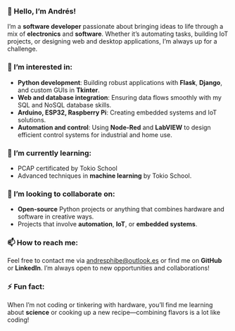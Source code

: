 ### **👋 Hello, I’m Andrés!**

I’m a **software developer** passionate about bringing ideas to life through a mix of **electronics** and **software**. Whether it’s automating tasks, building IoT projects, or designing web and desktop applications, I’m always up for a challenge.

### **👀 I’m interested in:**
- **Python development**: Building robust applications with **Flask**, **Django**, and custom GUIs in **Tkinter**.
- **Web and database integration**: Ensuring data flows smoothly with my SQL and NoSQL database skills.
- **Arduino, ESP32, Raspberry Pi**: Creating embedded systems and IoT solutions.
- **Automation and control**: Using **Node-Red** and **LabVIEW** to design efficient control systems for industrial and home use.

### **🌱 I’m currently learning:**
- PCAP certificated by Tokio School
- Advanced techniques in **machine learning** by Tokio School.

### **💞️ I’m looking to collaborate on:**
- **Open-source** Python projects or anything that combines hardware and software in creative ways.
- Projects that involve **automation**, **IoT**, or **embedded systems**.

### **📫 How to reach me:**
Feel free to contact me via andresphibe@outlook.es or find me on **GitHub** or **LinkedIn**. I’m always open to new opportunities and collaborations!

### **⚡ Fun fact:**
When I’m not coding or tinkering with hardware, you’ll find me learning about **science** or cooking up a new recipe—combining flavors is a lot like coding!

